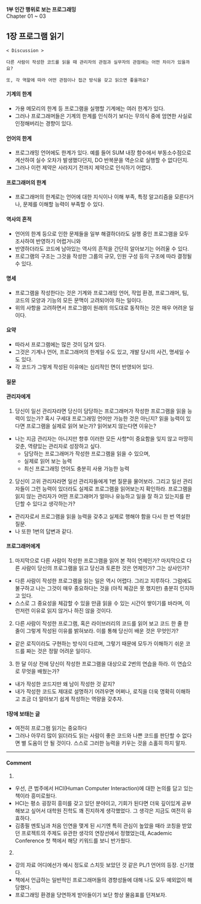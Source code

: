 **1부 인간 행위로 보는 프로그래밍**<br/>
Chapter 01 ~ 03

## 1장 프로그램 읽기

```
< Discussion >

다른 사람이 작성한 코드를 읽을 때 관리자의 관점과 실무자의 관점에는 어떤 차이가 있을까요?

또, 각 역할에 따라 어떤 관점이나 접근 방식을 갖고 읽으면 좋을까요?
```

#### 기계의 한계

- 가용 메모리의 한계 등 프로그램을 실행할 기계에는 여러 한계가 있다.
- 그러나 프로그래머들은 기계의 한계를 인식하기 보다는 무의식 중에 엄연한 사실로 인정해버리는 경향이 있다.

#### 언어의 한계

- 프로그래밍 언어에도 한계가 있다. 예를 들어 SUM 내장 함수에서 부동소수점으로 계산하여 실수 오차가 발생했다던지, DO 반복문을 역순으로 실행할 수 없다던지.
- 그러나 이런 제약은 사라지기 전까지 제약으로 인식하기 어렵다.

#### 프로그래머의 한계

- 프로그래머의 한계로는 언어에 대한 지식이나 이해 부족, 특정 알고리즘을 모른다거나, 문제를 이해할 능력이 부족할 수 있다.

#### 역사의 흔적

- 언어의 한계 등으로 인한 문제들을 일부 해결하더라도 실행 중인 프로그램을 모두 조사하여 반영하기 어렵거니와
- 반영하더라도 코드에 남아있는 역사의 흔적을 간단히 알아보기는 어려울 수 있다.
- 프로그램의 구조는 그것을 작성한 그룹의 규모, 인원 구성 등의 구조에 따라 결정될 수 있다.

#### 명세

- 프로그램을 작성한다는 것은 기계와 프로그래밍 언어, 작업 환경, 프로그래머, 팀, 코드의 모양과 기능의 모든 문맥이 고려되어야 하는 일이다.
- 위의 사항을 고려하면서 프로그램이 원래의 의도대로 동작하는 것은 매우 어려운 일이다.

#### 요약

- 따라서 프로그램에는 많은 것이 담겨 있다.
- 그것은 기계나 언어, 프로그래머의 한계일 수도 있고, 개발 당시의 사건, 명세일 수도 있다.
- 각 코드가 그렇게 작성된 이유에는 심리적인 면이 반영되어 있다.

#### 질문

#### 관리자에게

1. 당신이 일선 관리자라면 당신이 담당하는 프로그래머가 작성한 프로그램을 읽을 능력이 있는가? 혹시 구세대 프로그래밍 언어만 가능한 것은 아닌지? 읽을 능력이 있다면 프로그램을 실제로 읽어 보는가? 읽어보지 않는다면 이유는?

- 나는 지금 관리자는 아니지만 향후 이러한 모든 사항\*이 중요함을 잊지 않고 마땅히 갖춘, 역량있는 관리자로 성장하고 싶다.
  - 담당하는 프로그래머가 작성한 프로그램을 읽을 수 있으며,
  - 실제로 읽어 보는 능력
  - 최신 프로그래밍 언어도 충분히 사용 가능한 능력

2. 당신이 고위 관리자라면 일선 관리자들에게 1번 질문을 물어보라. 그리고 일선 관리자들이 그런 능력이 있더라도 실제로 프로그램을 읽어보는지 확인하라. 프로그램을 읽지 않는 관리자가 어떤 프로그래머가 얼마나 유능하고 일을 잘 하고 있는지를 판단할 수 있다고 생각하는가?

- 관리자로서 프로그램을 읽을 능력을 갖추고 실제로 행해야 함을 다시 한 번 역설한 질문.
- 나 또한 1번의 답변과 같다.

#### 프로그래머에게

1. 마지막으로 다른 사람이 작성한 프로그램을 읽어 본 적이 언제인가? 마지막으로 다른 사람이 당신의 프로그램을 읽고 당신과 토론한 것은 언제인가? 그는 상사인가?

- 다른 사람이 작성한 프로그램을 읽는 일은 역시 어렵다. 그리고 지루하다. 그럼에도 불구하고 나는 그것이 매우 중요하다는 것을 (아직 체감은 못 했지만) 충분히 인지하고 있다.
- 스스로 그 중요성을 체감할 수 있을 만큼 읽을 수 있는 시간이 쌓이기를 바라며, 이런저런 이유로 읽지 않거나 하진 않을 것이다.

2. 다른 사람이 작성한 프로그램, 혹은 라이브러리의 코드를 읽어 보고 코드 한 줄 한 줄이 그렇게 작성된 이유를 밝혀보라. 이를 통해 당신이 배운 것은 무엇인가?

- 같은 로직이라도 구현하는 방식이 다르며, 그렇기 때문에 모두가 이해하기 쉬운 코드를 짜는 것은 정말 어려운 일이다.

3. 한 달 이상 전에 당신이 작성한 프로그램을 대상으로 2번의 연습을 하라. 이 연습으로 무엇을 배웠는가?

- 내가 작성한 코드지만 왜 남이 작성한 것 같지?
- 내가 작성한 코드도 제대로 설명하기 어려우면 어쩌나, 로직을 더욱 명확히 이해하고 조금 더 알아보기 쉽게 작성하는 역량을 갖추자.

#### 1장에 보태는 글

- 여전히 프로그램 읽기는 중요하다
- 그러나 아무리 많이 읽더라도 읽는 사람이 좋은 코드와 나쁜 코드를 판단할 수 없다면 별 도움이 안 될 것이다. 스스로 그러한 능력을 키우는 것을 소홀히 하지 말자.

---

#### Comment

1.

- 우선, 큰 범주에서 HCI(Human Computer Interaction)에 대한 논의를 담고 있는 책이라 흥미로웠다.
- HCI는 평소 굉장히 흥미를 갖고 있던 분야이고, 기회가 된다면 더욱 깊이있게 공부해보고 싶어서 대학원 진학도 꽤 진지하게 생각했었다. 그 생각은 지금도 여전히 유효하다.
- 김종필 멘토님과 처음 인연을 맺게 된 시기엔 특히 관심이 높았을 때라 코칭을 받았던 프로젝트의 주제도 유관한 생각의 연장선에서 정했었는데, Academic Conference 첫 책에서 해당 키워드를 보니 반가웠다.

2.

- 강의 자료 어디에선가 예시 정도로 스치듯 보았던 것 같은 PL/1 언어의 등장. 신기했다.
- 책에서 언급하는 일반적인 프로그래머들의 경향성들에 대해 나도 모두 예외없이 해당했다.
- 프로그래밍 환경을 당연하게 받아들이기 보단 항상 물음표를 던져보자.
